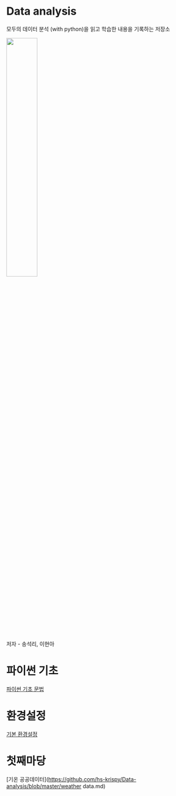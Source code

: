 # Data analysis
모두의 데이터 분석 (with python)을 읽고 학습한 내용을 기록하는 저장소

<img src="http://image.yes24.com/goods/72227684/800x0" width = 40% height = 40%>

저자 - 송석리, 이현아

# 파이썬 기초

[파이썬 기초 문법](https://github.com/hs-krispy/Data-analysis/blob/master/python.md)

# 환경설정

[기본 환경설정](https://github.com/hs-krispy/Data-analysis/blob/master/setting.md)

# 첫째마당

[기온 공공데이터](https://github.com/hs-krispy/Data-analysis/blob/master/weather data.md)